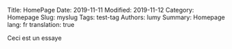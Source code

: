 Title: HomePage
Date: 2019-11-11
Modified: 2019-11-12
Category: Homepage
Slug: myslug
Tags: test-tag
Authors: lumy
Summary: Homepage
lang: fr
translation: true

Ceci est un essaye